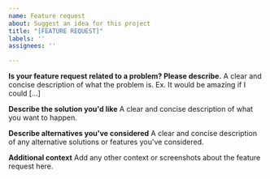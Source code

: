 ```yaml
---
name: Feature request
about: Suggest an idea for this project
title: "[FEATURE REQUEST]"
labels: ''
assignees: ''

---
```


**Is your feature request related to a problem? Please describe.**
A clear and concise description of what the problem is. Ex. It would be amazing if I could [...]

**Describe the solution you'd like**
A clear and concise description of what you want to happen.

**Describe alternatives you've considered**
A clear and concise description of any alternative solutions or features you've considered.

**Additional context**
Add any other context or screenshots about the feature request here.
